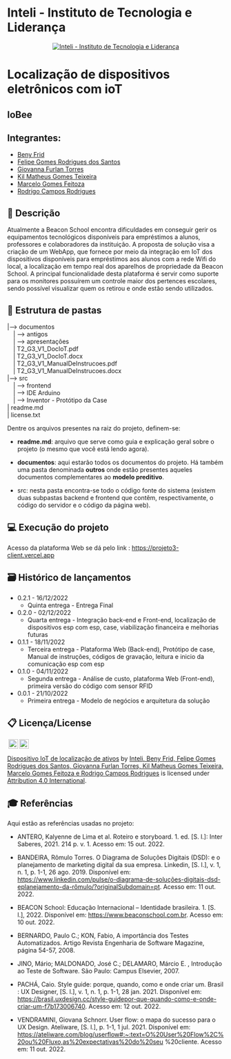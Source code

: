 # Inteli - Instituto de Tecnologia e Liderança 

<p align="center">
<a href= "https://www.inteli.edu.br/"><img src="https://www.inteli.edu.br/wp-content/uploads/2021/08/20172028/marca_1-2.png" alt="Inteli - Instituto de Tecnologia e Liderança" border="0"></a>
</p>

# Localização de dispositivos eletrônicos com ioT

## IoBee

## Integrantes: 
- <a href="https://www.linkedin.com/in/beny-frid-b70290254/">Beny Frid</a>
- <a href="https://www.linkedin.com/in/felipe-gomes-526186232/">Felipe Gomes Rodrigues dos Santos</a> 
- <a href="https://www.linkedin.com/in/giovanna-furlan-torres-378316182/">Giovanna Furlan Torres</a>
- <a href="https://www.linkedin.com/in/kil-matheus-gomes-teixeira-78257020a/">Kil Matheus Gomes Teixeira</a> 
- <a href="https://www.linkedin.com/in/marcelofeitoza7/">Marcelo Gomes Feitoza</a>
- <a href="https://www.linkedin.com/in/rodrigo-campos-8b70191ab/">Rodrigo Campos Rodrigues</a> 

## 📝 Descrição

Atualmente a Beacon School encontra dificuldades em conseguir gerir os equipamentos tecnológicos disponíveis para empréstimos a alunos, professores e colaboradores da instituição. A proposta de solução visa a criação de um WebApp, que fornece por meio da integração em IoT dos dispositivos disponíveis para empréstimos aos alunos com a rede Wifi do local, a localização em tempo real dos aparelhos de propriedade da Beacon School. A principal funcionalidade desta plataforma é servir como suporte para os monitores possuírem um controle maior dos pertences escolares, sendo possível visualizar quem os retirou e onde estão sendo utilizados.


## 📁 Estrutura de pastas

|--> documentos<br>
  &emsp;| --> antigos<br>
  &emsp;| --> apresentações<br>
  &emsp;| T2_G3_V1_DocIoT.pdf<br>
  &emsp;| T2_G3_V1_DocIoT.docx<br>
  &emsp;| T2_G3_V1_ManualDeInstrucoes.pdf<br>
  &emsp;| T2_G3_V1_ManualDeInstrucoes.docx<br>
|--> src<br>
  &emsp;| --> frontend<br>
  &emsp;| --> IDE Arduino<br>
  &emsp;| --> Inventor - Protótipo da Case<br>
| readme.md<br>
| license.txt

Dentre os arquivos presentes na raiz do projeto, definem-se:

- <b>readme.md</b>: arquivo que serve como guia e explicação geral sobre o projeto (o mesmo que você está lendo agora).

- <b>documentos</b>: aqui estarão todos os documentos do projeto. Há também uma pasta denominada <b>outros</b> onde estão presentes aqueles documentos complementares ao <b>modelo preditivo</b>.

- src: nesta pasta encontra-se todo o código fonte do sistema (existem duas subpastas backend e frontend que contêm, respectivamente, o código do servidor e o código da página web).


## 💻 Execução do projeto

Acesso da plataforma Web se dá pelo link : https://projeto3-client.vercel.app 


## 🗃 Histórico de lançamentos

* 0.2.1 - 16/12/2022
    * Quinta entrega - Entrega Final
* 0.2.0 - 02/12/2022
    * Quarta entrega - Integração back-end e Front-end, localização de dispositivos esp com esp, case, viabilização financeira e melhorias futuras
* 0.1.1 - 18/11/2022
    * Terceira entrega - Plataforma Web (Back-end), Protótipo de case, Manual de instruções, códigos de gravação, leitura e inicio da comunicação esp com esp
* 0.1.0 - 04/11/2022
    * Segunda entrega - Análise de custo, plataforma Web (Front-end), primeira versão do código com sensor RFID
* 0.0.1 - 21/10/2022
    * Primeira entrega - Modelo de negócios e arquitetura da solução

## 📋 Licença/License

<img style="height:22px!important;margin-left:3px;vertical-align:text-bottom;" src="https://mirrors.creativecommons.org/presskit/icons/cc.svg?ref=chooser-v1"><img style="height:22px!important;margin-left:3px;vertical-align:text-bottom;" src="https://mirrors.creativecommons.org/presskit/icons/by.svg?ref=chooser-v1"><p xmlns:cc="http://creativecommons.org/ns#" xmlns:dct="http://purl.org/dc/terms/"><a property="dct:title" rel="cc:attributionURL" href="https://github.com/Spidus/Teste_Final_1">Dispositivo IoT de localização de ativos</a> by <a rel="cc:attributionURL dct:creator" property="cc:attributionName" href="https://www.yggbrasil.com.br/vr">Inteli, Beny Frid, Felipe Gomes Rodrigues dos Santos, Giovanna Furlan Torres, Kil Matheus Gomes Teixeira, Marcelo Gomes Feitoza e Rodrigo Campos Rodrigues</a> is licensed under <a href="http://creativecommons.org/licenses/by/4.0/?ref=chooser-v1" target="_blank" rel="license noopener noreferrer" style="display:inline-block;">Attribution 4.0 International</a>.</p>

## 🎓 Referências

Aqui estão as referências usadas no projeto:

- ANTERO, Kalyenne de Lima et al. Roteiro e storyboard. 1. ed. [S. l.]: Inter Saberes, 2021.
214 p. v. 1. Acesso em: 15 out. 2022.

- BANDEIRA, Rômulo Torres. O Diagrama de Soluções Digitais (DSD): e o planejamento de
marketing digital da sua empresa. Linkedin, [S. l.], v. 1, n. 1, p. 1-1, 26 ago. 2019.
Disponível em: https://www.linkedin.com/pulse/o-diagrama-de-soluções-digitais-dsd-eplanejamento-da-rômulo/?originalSubdomain=pt. Acesso em: 11 out. 2022.

- BEACON School: Educação Internacional – Identidade brasileira. 1. [S. l.], 2022.
Disponível em: https://www.beaconschool.com.br. Acesso em: 10 out. 2022.

- BERNARDO, Paulo C.; KON, Fabio, A importância dos Testes Automatizados. Artigo
Revista Engenharia de Software Magazine, página 54-57, 2008.

- JINO, Mário; MALDONADO, José C.; DELAMARO, Márcio E. , Introdução ao Teste de
Software. São Paulo: Campus Elsevier, 2007.

- PACHÁ, Caio. Style guide: porque, quando, como e onde criar um. Brasil : UX Designer,
[S. l.], v. 1, n. 1, p. 1-1, 28 jan. 2021. Disponível em: https://brasil.uxdesign.cc/style-guidepor-que-quando-como-e-onde-criar-um-f7b173006740. Acesso em: 12 out. 2022.

- VENDRAMINI, Giovana Schnorr. User flow: o mapa do sucesso para o UX Design.
Ateliware, [S. l.], p. 1-1, 1 jul. 2021. Disponível em: https://ateliware.com/blog/userflow#:~:text=O%20User%20Flow%2C%20ou%20Fluxo,as%20expectativas%20do%20seu
%20cliente. Acesso em: 11 out. 2022.

